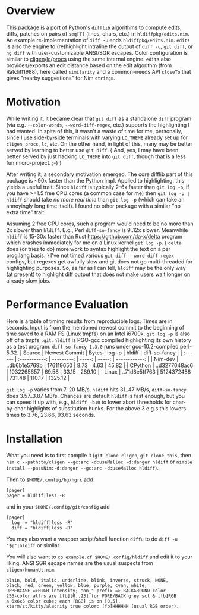 Overview
========
This package is a port of Python's `difflib` algorithms to compute edits, diffs,
patches on pairs of `seq[T]` (lines, chars, etc.) in `hldiffpkg/edits.nim`.
An example re-implementation of `diff -u` ends `hldiffpkg/edits.nim`.  `edits`
is also the engine to (re)highlight intraline the output of `diff -u`, `git
diff`, or `hg diff` with user-customizable ANSI/SGR escapes. Color configuration
is similar to
[cligen](https://github.com/c-blake/cligen)/[lc](https://github.com/c-blake/lc)/[procs](https://github.com/c-blake/procs)
using the same internal engine.  `edits` also provides/exports an edit distance
based on the edit algorithm (from Ratcliff1988), here called `similarity` and a
common-needs API `closeTo` that gives "nearby suggestions" for Nim `string`s.

Motivation
==========
While writing it, it became clear that `git diff` as a standalone `diff` program
(via e.g. `--color-words`, `--word-diff-regex`, etc.) supports the highlighting
I had wanted.  In spite of this, it wasn't a waste of time for me, personally,
since I use side-by-side terminals with varying `LC_THEME` already set up for
`cligen`, `procs`, `lc`, etc.  On the other hand, in light of this, many may be
better served by learning to better use `git diff`.  { And, yes, I may have been
better served by just hacking `LC_THEME` into `git diff`, though that is a less
fun micro-project. ;-) }

After writing it, a secondary motivation emerged.  The core difflib part of this
package is ~90x faster than the Python impl.  Applied to highlighting, this
yields a useful trait.  Since `hldiff` is typically 2-6x faster than `git log
-p`, if you have >=1.5 free CPU cores (a common case for me) then `git log -p |
hldiff` should take *no more real time* than `git log -p` (which can take an
annoyingly long time itself).  I found no other package with a similar "no extra
time" trait.

Assuming 2 free CPU cores, such a program would need to be no more than 2x
slower than `hldiff`.  E.g., Perl `diff-so-fancy` is 9..12x slower.  Meanwhile
`hldiff` is 15-30x faster than Rust https://github.com/da-x/delta program which
crashes immediately for me on a Linux kernel `git log -p`. { `delta` does (or
tries to do) more work to syntax highlight the text on a per prog.lang basis. }
I've not timed various `git diff --word-diff-regex` configs, but regexes get
awfully slow and git does not go multi-threaded for highlighting purposes.  So,
as far as I can tell, `hldiff` may be the only way (at present) to highlight
diff output that does not make users wait longer on already slow jobs.

Performance Evaluation
======================
Here is a table of timing results from reproducible logs.  Times are in seconds.
Input is from the mentioned newest commit to the beginning of time saved to a
RAM FS (Linux tmpfs) on an Intel i6700k.  `git log -p` is also off of a tmpfs
`.git`.  `hldiff` is PGO-gcc compiled highlighting its own history as a test
program.  `diff-so-fancy-1.3.0` runs under gcc-10.2-compiled perl-5.32.
| Source  | Newest Commit |      Bytes | log -p | hldiff | diff-so-fancy |
| :------ | :-----------: | ---------: | -----: | -----: | ------------: |
| Nim-dev | ..db6b1e5769b |  176119650 |   8.73 |   4.63 |         45.82 |
| CPython | ..d3277048ac6 | 1032265657 |  69.58 |  33.15 |        289.10 |
| Linux   | ..71d8e5ff763 | 5124372488 | 731.48 | 110.17 |       1325.12 |

`git log -p` varies from 7..20 MB/s, `hldiff` hits 31..47 MB/s, `diff-so-fancy`
does 3.57..3.87 MB/s.  Chances are default `hldiff` is fast enough, but you can
speed it up with, e.g., `hldiff -b10` to lower abort thresholds for char-by-char
highlights of substitution hunks.  For the above 3 e.g.s this lowers times to
3.76, 23.66, 93.63 seconds.

Installation
============
What you need is to first compile it (`git clone cligen`, `git clone this`,
then `nim c --path:to/cligen --gc:arc -d:useMalloc -d:danger hldiff` or
`nimble install --passNim:-d:danger --gc:arc -d:useMalloc hldiff`).

Then to `$HOME/.config/hg/hgrc` add
```
[pager]
pager = hldiff|less -R
```
and in your `$HOME/.config/git/config` add
```
[pager]
  log  = "hldiff|less -R"
  diff = "hldiff|less -R"
```
You may also want a wrapper script/shell function `diffu` to do `diff -u
"$@"|hldiff` or similar.

You will also want to `cp example.cf $HOME/.config/hldiff` and edit it to your
liking.  ANSI SGR escape names are the usual suspects from `cligen/humanUt.nim`:
```
plain, bold, italic, underline, blink, inverse, struck, NONE,
black, red, green, yellow, blue, purple, cyan, white;
UPPERCASE =>HIGH intensity; "on_" prefix => BACKGROUND color
256-color attrs are [fb][0..23] for FORE/BACK grey scl & [fb]RGB
a 6x6x6 color cube; each [RGB] is on [0,5].
xterm/st/kitty/alacrity true color: [fb]HHHHHH (usual RGB order).
```
